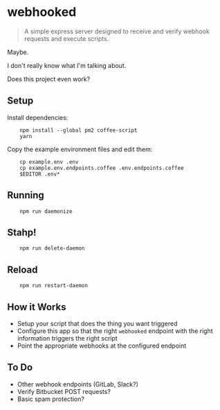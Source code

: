 # webhooked

> A simple express server designed to receive and verify webhook requests and execute scripts.

Maybe.

I don't really know what I'm talking about.

Does this project even work?

## Setup

Install dependencies:

		npm install --global pm2 coffee-script
		yarn

Copy the example environment files and edit them:

		cp example.env .env
		cp example.env.endpoints.coffee .env.endpoints.coffee
		$EDITOR .env*

## Running

		npm run daemonize

## Stahp!

		npm run delete-daemon

## Reload

		npm run restart-daemon

## How it Works

* Setup your script that does the thing you want triggered
* Configure this app so that the right `webhooked` endpoint with the right information triggers the right script
* Point the appropriate webhooks at the configured endpoint

## To Do

* Other webhook endpoints (GitLab, Slack?)
* Verify Bitbucket POST requests?
* Basic spam protection?


